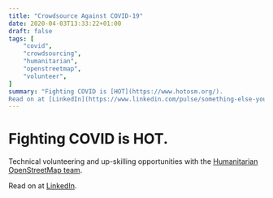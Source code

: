 ```yaml
---
title: "Crowdsource Against COVID-19"
date: 2020-04-03T13:33:22+01:00
draft: false
tags: [
    "covid",
    "crowdsourcing",
    "humanitarian",
    "openstreetmap",
    "volunteer",
]
summary: "Fighting COVID is [HOT](https://www.hotosm.org/).
Read on at [LinkedIn](https://www.linkedin.com/pulse/something-else-you-can-do-covid-19-daniel-cronin/)."
---
```


# Fighting COVID is HOT.

Technical volunteering and up-skilling opportunities with the [Humanitarian OpenStreetMap team](https://www.hotosm.org/).

Read on at [LinkedIn](https://www.linkedin.com/pulse/something-else-you-can-do-covid-19-daniel-cronin/).
